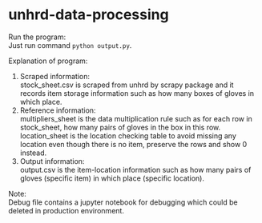 # unhrd-data-processing
Run the program:              
Just run command `python output.py`.      

Explanation of program:           
1) Scraped information:     
stock_sheet.csv is scraped from unhrd by scrapy package and it records item storage information such as how many boxes of gloves in which place.            
2) Reference information:     
multipliers_sheet is the data multiplication rule such as for each row in stock_sheet, how many pairs of gloves in the box in this row.
location_sheet is the location checking table to avoid missing any location even though there is no item, preserve the rows and show 0 instead.
3) Output information:      
output.csv is the item-location information such as how many pairs of gloves (specific item) in which place (specific location).             

Note:     
Debug file contains a jupyter notebook for debugging which could be deleted in production environment.
